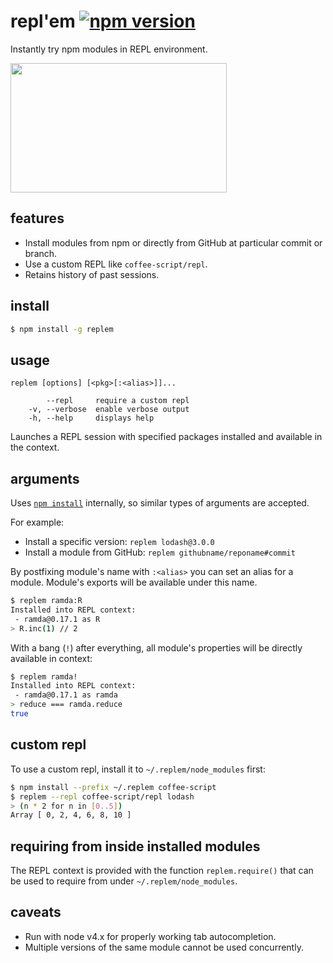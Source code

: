 # repl'em [![npm version](https://badge.fury.io/js/replem.svg)](https://www.npmjs.com/package/replem)

Instantly try npm modules in REPL environment.

<img src="https://raw.githubusercontent.com/raine/replem/media/term.png" width="346" height="207">

## features

- Install modules from npm or directly from GitHub at particular commit or branch.
- Use a custom REPL like `coffee-script/repl`.
- Retains history of past sessions.

## install

```sh
$ npm install -g replem
```

## usage

```
replem [options] [<pkg>[:<alias>]]...

        --repl     require a custom repl
    -v, --verbose  enable verbose output
    -h, --help     displays help
```

Launches a REPL session with specified packages installed and available in
the context.

## arguments

Uses [`npm install`](https://docs.npmjs.com/cli/install) internally, so
similar types of arguments are accepted.

For example:

- Install a specific version: `replem lodash@3.0.0`
- Install a module from GitHub: `replem githubname/reponame#commit`

By postfixing module's name with `:<alias>` you can set an alias for a
module. Module's exports will be available under this name.

```sh
$ replem ramda:R
Installed into REPL context:
 - ramda@0.17.1 as R
> R.inc(1) // 2
```

With a bang (`!`) after everything, all module's properties will be directly
available in context:

```sh
$ replem ramda!
Installed into REPL context:
 - ramda@0.17.1 as ramda
> reduce === ramda.reduce
true
```

## custom repl

To use a custom repl, install it to `~/.replem/node_modules` first:

```sh
$ npm install --prefix ~/.replem coffee-script
$ replem --repl coffee-script/repl lodash
> (n * 2 for n in [0..5])
Array [ 0, 2, 4, 6, 8, 10 ]
```

## requiring from inside installed modules

The REPL context is provided with the function `replem.require()` that can be
used to require from under `~/.replem/node_modules`.

## caveats

- Run with node v4.x for properly working tab autocompletion.
- Multiple versions of the same module cannot be used concurrently.
